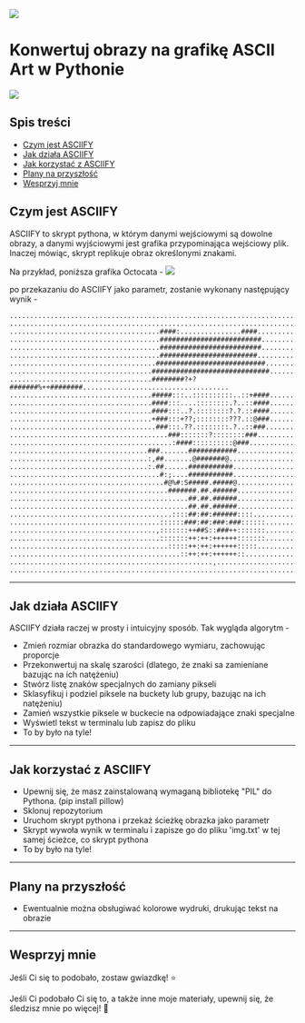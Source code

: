 ![](https://github.com/RameshAditya/asciify/blob/master/github-resources/logo.JPG)
# Konwertuj obrazy na grafikę ASCII Art w Pythonie

![](https://github.com/RameshAditya/asciify/blob/master/github-resources/sample.gif)

## Spis treści
- [Czym jest ASCIIFY](#czym-jest-asciify)
- [Jak działa ASCIIFY](#jak-działa-asciify)
- [Jak korzystać z ASCIIFY](#jak-korzystać-z-asciify)
- [Plany na przyszłość](#plany-na-przyszłość)
- [Wesprzyj mnie](#wesprzyj-mnie)

## Czym jest ASCIIFY
ASCIIFY to skrypt pythona, w którym danymi wejściowymi są dowolne obrazy, a danymi wyjściowymi jest grafika przypominająca wejściowy plik.
Inaczej mówiąc, skrypt replikuje obraz określonymi znakami. 

Na przykład, poniższa grafika Octocata -
![](https://github.com/RameshAditya/asciify/blob/master/octocat.png)

po przekazaniu do ASCIIFY jako parametr, zostanie wykonany następujący wynik - 
```
....................................................................................................
....................................................................................................
.....................................####:...............####.......................................
.....................................#########################......................................
.....................................#########################......................................
.....................................########################.......................................
....................................###########################.....................................
...................................#############################....................................
...................................########?+?#######%++########....................................
...................................#####:::..::::::::::..::+####....................................
...................................####:::....::::::::.?..::####....................................
...................................####:::..?.::::::::?.?.::####....................................
...................................+###:::+??;::::::::???.::@###....................................
....................................###:::.??.::::::::.?..::###.....................................
.......................................###:::::::?::::::::###.......................................
........................................:####::::::::::@###.........................................
..................................###.......############............................................
..................................:,##.......@#######@..............................................
..................................:.##......###########.............................................
.....................................#:;....###########.............................................
......................................#@%#:S#####.#####@............................................
.......................................#######.##.######............................................
............................................##.##.######............................................
............................................##.##.######............................................
........................................::::##:##:######::::........................................
.....................................::::::###:##:###:###::::::.....................................
....................................,:::::::++##S::###++:::::::.....................................
.....................................:::::::++:++:++++++:::::::.....................................
.......................................:::::++:++:++++++:::::.......................................
..........................................::++:++:++++++::..........................................
..................................................,.................................................
....................................................................................................
```
-------------------------------------------------------------------------------------------------------
## Jak działa ASCIIFY
ASCIIFY działa raczej w prosty i intuicyjny sposób.
Tak wygląda algorytm -
- Zmień rozmiar obrazka do standardowego wymiaru, zachowując proporcje
- Przekonwertuj na skalę szarości (dlatego, że znaki sa zamieniane bazując na ich natężeniu)
- Stwórz listę znaków specjalnych do zamiany pikseli
- Sklasyfikuj i podziel piksele na buckety lub grupy, bazując na ich natężeniu)
- Zamień wszystkie piksele w buckecie na odpowiadające znaki specjalne
- Wyświetl tekst w terminalu lub zapisz do pliku
- To by było na tyle!

-------------------------------------------------------------------------------------------------------
## Jak korzystać z ASCIIFY
- Upewnij się, że masz zainstalowaną wymaganą bibliotekę "PIL" do Pythona. (pip install pillow)
- Sklonuj repozytorium
- Uruchom skrypt pythona i przekaż ścieżkę obrazka jako parametr
- Skrypt wywoła wynik w terminalu i zapisze go do pliku 'img.txt' w tej samej ścieżce, co skrypt pythona
- To by było na tyle!

-------------------------------------------------------------------------------------------------------
## Plany na przyszłość
- Ewentualnie można obsługiwać kolorowe wydruki, drukując tekst na obrazie

-------------------------------------------------------------------------------------------------------
## Wesprzyj mnie
Jeśli Ci się to podobało, zostaw gwiazdkę! :star:

Jeśli Ci podobało Ci się to, a także inne moje materiały, upewnij się, że śledzisz mnie po więcej! :slightly_smiling_face:
